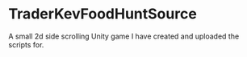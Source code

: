 # TraderKevFoodHuntSource
A small 2d side scrolling Unity game I have created and uploaded the scripts for.
